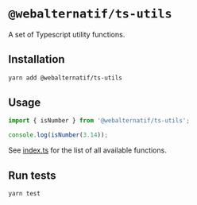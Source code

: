 # `@webalternatif/ts-utils`

A set of Typescript utility functions.

## Installation

```bash
yarn add @webalternatif/ts-utils
```

## Usage

```ts
import { isNumber } from '@webalternatif/ts-utils';

console.log(isNumber(3.14));
```

See [index.ts](./src/index.ts) for the list of all available functions.

## Run tests

```bash
yarn test
```
